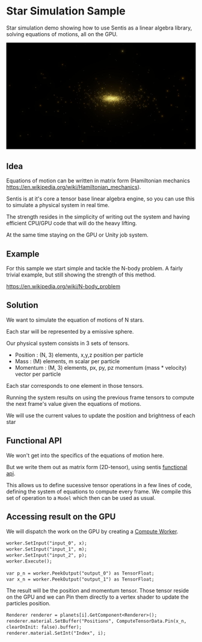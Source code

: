 # Star Simulation Sample

Star simulation demo showing how to use Sentis as a linear algebra library, solving equations of motions, all on the GPU.

![image info](./Documentation/main.jpg)

## Idea

Equations of motion can be written in matrix form (Hamiltonian mechanics https://en.wikipedia.org/wiki/Hamiltonian_mechanics).

Sentis is at it's core a tensor base linear algebra engine, so you can use this to simulate a physical system in real time.

The strength resides in the simplicity of writing out the system and having efficient CPU/GPU code that will do the heavy lifting.

At the same time staying on the GPU or Unity job system.

## Example

For this sample we start simple and tackle the N-body problem. A fairly trivial example, but still showing the strength of this method.

https://en.wikipedia.org/wiki/N-body_problem

## Solution

We want to simulate the equation of motions of N stars.

Each star will be represented by a emissive sphere.

Our physical system consists in 3 sets of tensors. 

* Position : (N, 3) elements, x,y,z position per particle
* Mass : (M) elements, m scalar per particle
* Momentum : (M, 3) elements, px, py, pz momentum (mass * velocity) vector per particle

Each star corresponds to one element in those tensors.

Running the system results on using the previous frame tensors to compute the next frame's value given the equations of motions.

We will use the current values to update the position and brightness of each star

## Functional API

We won't get into the specifics of the equations of motion here.

But we write them out as matrix form (2D-tensor), using sentis [functional api](https://docs.unity3d.com/Packages/com.unity.sentis@1.6/manual/create-a-new-model.html).

This allows us to define sucessive tensor operations in a few lines of code, defining the system of equations to compute every frame.
We compile this set of operation to a `Model` which then can be used as usual.

## Accessing result on the GPU

We will dispatch the work on the GPU by creating a [Compute Worker](https://docs.unity3d.com/Packages/com.unity.sentis@1.6/manual/create-an-engine.html).
```
worker.SetInput("input_0", x);
worker.SetInput("input_1", m);
worker.SetInput("input_2", p);
worker.Execute();

var p_n = worker.PeekOutput("output_0") as TensorFloat;
var x_n = worker.PeekOutput("output_1") as TensorFloat;
```

The result will be the position and momentum tensor. Those tensor reside on the GPU and we can Pin them directly to a vertex shader to update the particles position.

```
Renderer renderer = planets[i].GetComponent<Renderer>();
renderer.material.SetBuffer("Positions", ComputeTensorData.Pin(x_n, clearOnInit: false).buffer);
renderer.material.SetInt("Index", i);
```